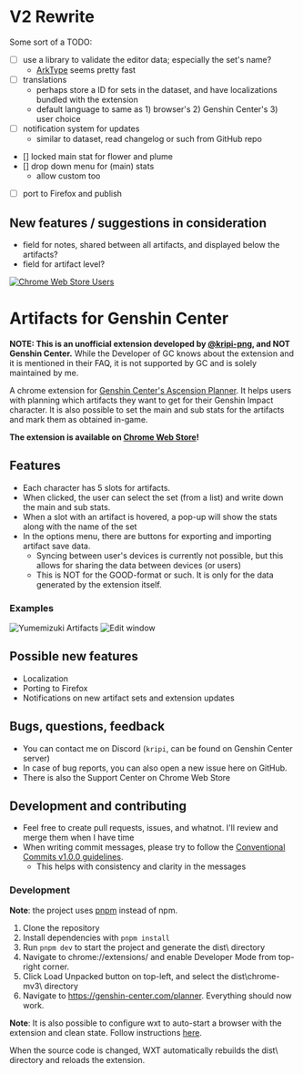 # V2 Rewrite

Some sort of a TODO:
- [ ] use a library to validate the editor data; especially the set's name?
  - [ArkType](https://arktype.io/) seems pretty fast
- [ ] translations
  - perhaps store a ID for sets in the dataset, and have localizations bundled with the extension
  - default language to same as 1) browser's 2) Genshin Center's 3) user choice
- [ ] notification system for updates
  - similar to dataset, read changelog or such from GitHub repo
- [] locked main stat for flower and plume
- [] drop down menu for (main) stats
  - allow custom too
- [ ] port to Firefox and publish

## New features / suggestions in consideration
- field for notes, shared between all artifacts, and displayed below the artifacts?
- field for artifact level?

[![Chrome Web Store Users](https://img.shields.io/chrome-web-store/users/jleonalkkhbfeafkmfgofopiadjkalno?style=for-the-badge&logo=googlechrome&label=Chrome%20Users&color=orange)](https://chrome.google.com/webstore/detail/artifacts-for-genshin-cen/jleonalkkhbfeafkmfgofopiadjkalno)

# Artifacts for Genshin Center
**NOTE: This is an unofficial extension developed by [@kripi-png](https://github.com/kripi-png), and NOT Genshin Center.**
While the Developer of GC knows about the extension and it is mentioned in their FAQ, it is not supported by GC and is solely maintained by me.

A chrome extension for [Genshin Center's Ascension Planner](https://genshin-center.com/planner).
It helps users with planning which artifacts they want to get for their Genshin Impact character.
It is also possible to set the main and sub stats for the artifacts and mark them as obtained in-game.

**The extension is available on [Chrome Web Store](https://chrome.google.com/webstore/detail/artifacts-for-genshin-pla/jleonalkkhbfeafkmfgofopiadjkalno)!**

## Features
- Each character has 5 slots for artifacts.
- When clicked, the user can select the set (from a list) and write down the main and sub stats.
- When a slot with an artifact is hovered, a pop-up will show the stats along with the name of the set
- In the options menu, there are buttons for exporting and importing artifact save data.
  - Syncing between user's devices is currently not possible, but this allows for sharing the data between devices (or users)
  - This is NOT for the GOOD-format or such. It is only for the data generated by the extension itself.

### Examples
![Yumemizuki Artifacts](https://i.imgur.com/pwfE1fC.png)
![Edit window](https://i.imgur.com/xIz2QoV.png)

## Possible new features
- Localization
- Porting to Firefox
- Notifications on new artifact sets and extension updates

## Bugs, questions, feedback
- You can contact me on Discord (`kripi`, can be found on Genshin Center server)
- In case of bug reports, you can also open a new issue here on GitHub.
- There is also the Support Center on Chrome Web Store

## Development and contributing
- Feel free to create pull requests, issues, and whatnot. I'll review and merge them when I have time
- When writing commit messages, please try to follow the [Conventional Commits v1.0.0 guidelines](https://www.conventionalcommits.org/en/v1.0.0/).
  - This helps with consistency and clarity in the messages

### Development
**Note**: the project uses [pnpm](https://pnpm.io/) instead of npm.

1. Clone the repository
2. Install dependencies with `pnpm install`
3. Run `pnpm dev` to start the project and generate the dist\ directory
4. Navigate to chrome://extensions/ and enable Developer Mode from top-right corner.
5. Click Load Unpacked button on top-left, and select the dist\chrome-mv3\ directory
6. Navigate to https://genshin-center.com/planner. Everything should now work.

**Note**: It is also possible to configure wxt to auto-start a browser with the extension and clean state. Follow instructions [here](https://wxt.dev/guide/essentials/config/browser-startup.html).

When the source code is changed, WXT automatically rebuilds the dist\ directory and reloads the extension.
